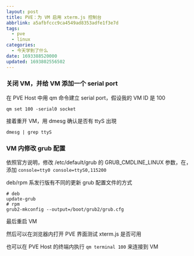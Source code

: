 ```yaml
---
layout: post
title: PVE：为 VM 启用 xterm.js 控制台
abbrlink: a5afbfccc9ca4549ad8353adfe1f3e7d
tags:
  - pve
  - linux
categories:
  - 今天学到了什么
date: 1693388520000
updated: 1693802556502
---
```

### 关闭 VM，并给 VM 添加一个 serial port

在 PVE Host 中用 qm 命令建立 serial port，假设我的 VM ID 是 100

```
qm set 100 -serial0 socket
```

接着重开 VM，用 dmesg 确认是否有 ttyS 出現

```
dmesg | grep ttyS
```

### VM 内修改 grub 配置

依照官方说明，修改 /etc/default/grub 的 GRUB\_CMDLINE\_LINUX 参数，在，添加 `console=tty0 console=ttyS0,115200`

deb/rpm 系发行版有不同的更新 grub 配置文件的方式

```
# deb
update-grub
# rpm
grub2-mkconfig --output=/boot/grub2/grub.cfg
```

最后重启 VM

然后可以在浏览器内打开 PVE 界面测试 xterm.js 是否可用

也可以在 PVE Host 的终端内执行 `qm terminal 100` 来连接到 VM
